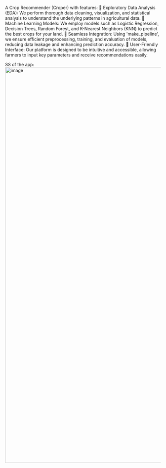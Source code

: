 A Crop Recommender (Croper) with features:
🌾 Exploratory Data Analysis (EDA): We perform thorough data cleaning, visualization, and statistical analysis to understand the underlying patterns in agricultural data.
🌾 Machine Learning Models: We employ models such as Logistic Regression, Decision Trees, Random Forest, and K-Nearest Neighbors (KNN) to predict the best crops for your land.
🌾 Seamless Integration: Using 'make_pipeline', we ensure efficient preprocessing, training, and evaluation of models, reducing data leakage and enhancing prediction accuracy.
🌾 User-Friendly Interface: Our platform is designed to be intuitive and accessible, allowing farmers to input key parameters and receive recommendations easily.

SS of the app:
<img width="1280" alt="image" src="https://github.com/user-attachments/assets/b1354a88-9ec4-404f-adff-672267c783df">
